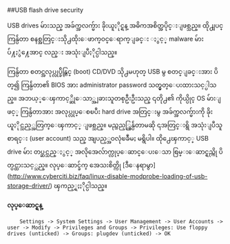 ##USB flash drive security

USB drives  မ်ားသည္ အခ်က္အလက္မ်ား ခိုးယူႏိုင္ရန္ အဓိကအစိတ္အပိုင္းျဖစ္သည္။ ထို႕ျပင္ ကြန္ပ်ဴတာ စနစ္အတြင္းသို႕ထိုးေဖာက္ဝင္ေရာက္ျခင္း ႏွင့္ malware မ်ား ပ်ံ႔ႏွံ႔ေအာင္ လည္း အသုံးျပဳႏိုင္ပါသည္။ 

ကြန္ပ်ဴတာ စတင္အလုပ္လုပ္ခ်ိန္တြင္ (boot) CD/DVD သို႕မဟုတ္ USB မွ စတင္ျခင္းအား ပိတ္၍ ကြန္ပ်ဴတာ၏ BIOS အား administrator password သတ္မွတ္ေပးထားသင့္ပါသည္။ အဘယ့္ေၾကာင့္ဆိုေသာ္အျခားသူတစ္ဦးဦးသည္ ၎တို႕၏ ကိုယ္ပိုင္ OS မ်ားျဖင့္ ကြန္ပ်ဴတာအား အလုပ္လုပ္ေစၿပီး hard drive အတြင္းမွ အခ်က္အလက္မ်ားကို ခိုးယူႏိုင္သည့္အတြက္ေၾကာင့္ ျဖစ္သည္။
မည္သည့္ကြန္ပ်ဴတာမဆို ၎အတြင္းရွိ အသုံးျပဳသူစာရင္း (user account) သည္ အျပည့္အဝလုံၿခဳံမႈ မရွိပါ။ ထို႕ေၾကာင့္ USB drive မ်ား တပ္ဆင္သည္ႏွင့္ အလိုအေလ်ာက္လုပ္ေဆာင္ေပးေသာ စြမ္းေဆာင္ရည္ကို ပိတ္ပင္ထားသင့္သည္။ လုပ္ေဆာင္ခ်က္ အေသးစိတ္ကို [ဒီေနရာမွာ] (http://www.cyberciti.biz/faq/linux-disable-modprobe-loading-of-usb-storage-driver/) ၾကည့္ရႈႏိုင္ပါသည္။

**လုပ္ေဆာင္ရန္**

```
    Settings -> System Settings -> User Management -> User Accounts -> user -> Modify -> Privileges and Groups -> Privileges: Use floppy drives (unticked) -> Groups: plugdev (unticked) -> OK 
```
